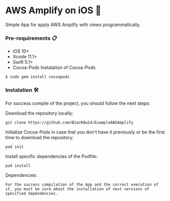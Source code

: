 # AWS Amplify on iOS 🍎
Simple App for apply AWS Amplify with views programmatically.

### Pre-requirements   📋
* iOS 10+
* Xcode 11.1+
* Swift 5.1+
* Cocoa-Pods
Instalation of Cocoa-Pods

```
$ sudo gem install cocoapods
```
### Instalation  🛠️
For success compile of the project, you should follow the next steps:

Download the repository locally:
```
git clone https://github.com/B1acK0w14/ExampleAWSAmplify
```
Initialize Cocoa-Pods in case that you don't have it previously or be the first time to download the repository:
```
pod init
```
Install specific dependencies of the Podfile:
```
pod install
```
Dependencies:
```
For the success compilation of the App and the correct execution of it, you must be sure about the installation of next versions of specified dependencies.
```
